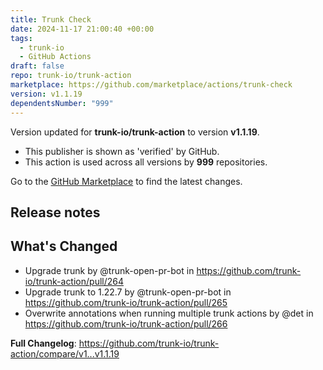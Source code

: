 ```yaml
---
title: Trunk Check
date: 2024-11-17 21:00:40 +00:00
tags:
  - trunk-io
  - GitHub Actions
draft: false
repo: trunk-io/trunk-action
marketplace: https://github.com/marketplace/actions/trunk-check
version: v1.1.19
dependentsNumber: "999"
---
```



Version updated for **trunk-io/trunk-action** to version **v1.1.19**.
- This publisher is shown as 'verified' by GitHub.
- This action is used across all versions by **999** repositories.

Go to the [GitHub Marketplace](https://github.com/marketplace/actions/trunk-check) to find the latest changes.

## Release notes

## What's Changed
* Upgrade trunk by @trunk-open-pr-bot in https://github.com/trunk-io/trunk-action/pull/264
* Upgrade trunk to 1.22.7 by @trunk-open-pr-bot in https://github.com/trunk-io/trunk-action/pull/265
* Overwrite annotations when running multiple trunk actions by @det in https://github.com/trunk-io/trunk-action/pull/266


**Full Changelog**: https://github.com/trunk-io/trunk-action/compare/v1...v1.1.19
